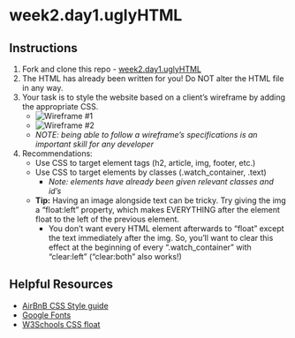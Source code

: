 # week2.day1.uglyHTML

## Instructions
1. Fork and clone this repo - [week2.day1.uglyHTML](https://github.com/AllStarCodeOrg/week2.day1.uglyHTML)
2. The HTML has already been written for you! Do NOT alter the HTML file in any way.
3. Your task is to style the website based on a client’s wireframe by adding the appropriate CSS.
    - ![Wireframe #1](https://raw.githubusercontent.com/AllStarCodeOrg/week2.day1.uglyHTML/master/watch_wireframe1.png)
    - ![Wireframe #2](https://raw.githubusercontent.com/AllStarCodeOrg/week2.day1.uglyHTML/master/watch_wireframe2.png)
    - *NOTE: being able to follow a wireframe’s specifications is an important skill for any developer*
4. Recommendations:
    - Use CSS to target element tags (h2, article, img, footer, etc.)
    - Use CSS to target elements by classes (.watch_container, .text)
        - *Note: elements have already been given relevant classes and id’s*
    - **Tip:** Having an image alongside text can be tricky. Try giving the img a “float:left” property, which makes EVERYTHING after the element float to the left of the previous element.
        - You don’t want every HTML element afterwards to “float” except the text immediately after the img. So, you’ll want to clear this effect at the beginning of every “.watch_container” with “clear:left” (“clear:both” also works!)

## Helpful Resources
- [AirBnB CSS Style guide](https://github.com/airbnb/css)
- [Google Fonts](https://fonts.google.com/)
- [W3Schools CSS float](https://www.w3schools.com/css/css_float.asp)
